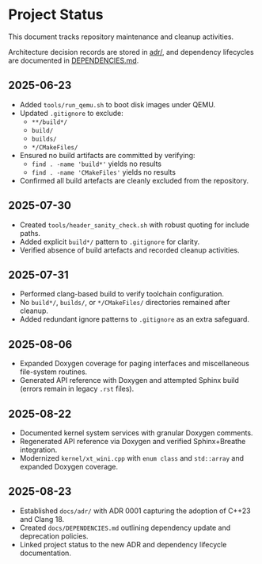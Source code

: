 # Project Status

This document tracks repository maintenance and cleanup activities.

Architecture decision records are stored in [adr/](adr/), and dependency lifecycles are documented in [DEPENDENCIES.md](DEPENDENCIES.md).

## 2025-06-23

- Added `tools/run_qemu.sh` to boot disk images under QEMU.  
- Updated `.gitignore` to exclude:
  - `**/build*/`
  - `build/`
  - `builds/`
  - `*/CMakeFiles/`  
- Ensured no build artifacts are committed by verifying:
  - `find . -name 'build*'` yields no results  
  - `find . -name 'CMakeFiles'` yields no results  
- Confirmed all build artefacts are cleanly excluded from the repository.
## 2025-07-30
- Created `tools/header_sanity_check.sh` with robust quoting for include paths.
- Added explicit `build*/` pattern to `.gitignore` for clarity.
- Verified absence of build artefacts and recorded cleanup activities.

## 2025-07-31
- Performed clang-based build to verify toolchain configuration.
- No `build*/`, `builds/`, or `*/CMakeFiles/` directories remained after cleanup.
- Added redundant ignore patterns to `.gitignore` as an extra safeguard.

## 2025-08-06
- Expanded Doxygen coverage for paging interfaces and miscellaneous file-system routines.
- Generated API reference with Doxygen and attempted Sphinx build (errors remain in legacy `.rst` files).
## 2025-08-22
- Documented kernel system services with granular Doxygen comments.
- Regenerated API reference via Doxygen and verified Sphinx+Breathe integration.
- Modernized `kernel/xt_wini.cpp` with `enum class` and `std::array` and expanded Doxygen coverage.

## 2025-08-23
- Established `docs/adr/` with ADR 0001 capturing the adoption of C++23 and Clang 18.
- Created `docs/DEPENDENCIES.md` outlining dependency update and deprecation policies.
- Linked project status to the new ADR and dependency lifecycle documentation.

